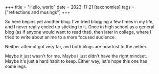 +++
title = "Hello, world"
date = 2023-11-21
[taxonomies]
  tags = ["reflections and musings"]
+++

So here begins yet another blog. I've tried blogging a few times in my life, and I never really ended up sticking to it. 
Once in high school as a general blog (as if anyone would want to read that), then later in college, where I tried to write about anime to a more focused audience.

Neither attempt got very far, and both blogs are now lost to the aether.

Maybe it just wasn't for me. Maybe I just didn't have the right mindset. Maybe it's just a hard habit to keep. 
Either way, let's hope this one has some legs.
